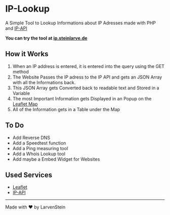 # IP-Lookup
A Simple Tool to Lookup Informations about IP Adresses made with PHP and [IP-API](https://ip-api.com/ "IP-API")

**You can try the tool at [ip.steinlarve.de](https://ip.steinlarve.de/ "ip.steinlarve.de")**

## How it Works
1. When an IP address is entered, it is entered into the query using the GET method
2. The Website Passes the IP adress to the IP API and gets an JSON Array with all the Informations back. 
3. This JSON Array gets Converted back to readable text and Stored in a Variable
4. The most Important Information gets Displayed in an Popup on the [Leaflet Map](https://leafletjs.com/ "Leaflet Map")
5. All of the Information gets in a Table under the Map

## To Do
- Add Reverse DNS
- Add a Speedtest function
- Add a Ping measuring tool 
- Add a Whois Lookup tool
- Add maybe a Embed Widget for Websites

## Used Services
- [Leaflet](https://leafletjs.com/ "Leaflet")
- [IP-API](https://ip-api.com/ "IP-API")

------------


Made with &hearts; by LarvenStein
